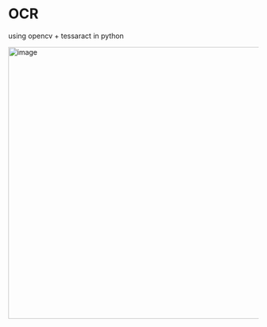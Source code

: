 # OCR
using opencv + tessaract in python

<img width="548" alt="image" src="https://github.com/tushar1977/OCR/assets/36126341/747be671-8696-4119-b9c6-94bfa5d85923">

